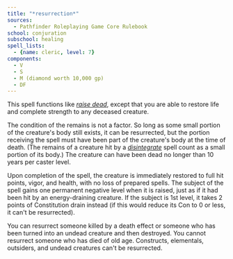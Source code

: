 ```yaml
---
title: "*resurrection*"
sources:
  - Pathfinder Roleplaying Game Core Rulebook
school: conjuration
subschool: healing
spell_lists:
  - {name: cleric, level: 7}
components:
  - V
  - S
  - M (diamond worth 10,000 gp)
  - DF
---
```


This spell functions like [*raise dead*](/spells/raise-dead/), except that you are able to restore life and complete strength to any deceased creature.

The condition of the remains is not a factor. So long as some small portion of the creature's body still exists, it can be resurrected, but the portion receiving the spell must have been part of the creature's body at the time of death. (The remains of a creature hit by a [*disintegrate*](/spells/disintegrate/) spell count as a small portion of its body.) The creature can have been dead no longer than 10 years per caster level.

Upon completion of the spell, the creature is immediately restored to full hit points, vigor, and health, with no loss of prepared spells. The subject of the spell gains one permanent negative level when it is raised, just as if it had been hit by an energy-draining creature. If the subject is 1st level, it takes 2 points of Constitution drain instead (if this would reduce its Con to 0 or less, it can't be resurrected).

You can resurrect someone killed by a death effect or someone who has been turned into an undead creature and then destroyed. You cannot resurrect someone who has died of old age. Constructs, elementals, outsiders, and undead creatures can't be resurrected.

